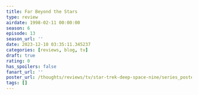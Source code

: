 ```yaml
---
title: Far Beyond the Stars
type: review
airdate: 1998-02-11 00:00:00
season: 6
episode: 13
season_url: ''
date: 2023-12-10 03:35:11.345237
categories: [reviews, blog, tv]
draft: true
rating: 0
has_spoilers: false
fanart_url: ''
poster_url: /thoughts/reviews/tv/star-trek-deep-space-nine/series_poster.jpg
tags: []
---
```


